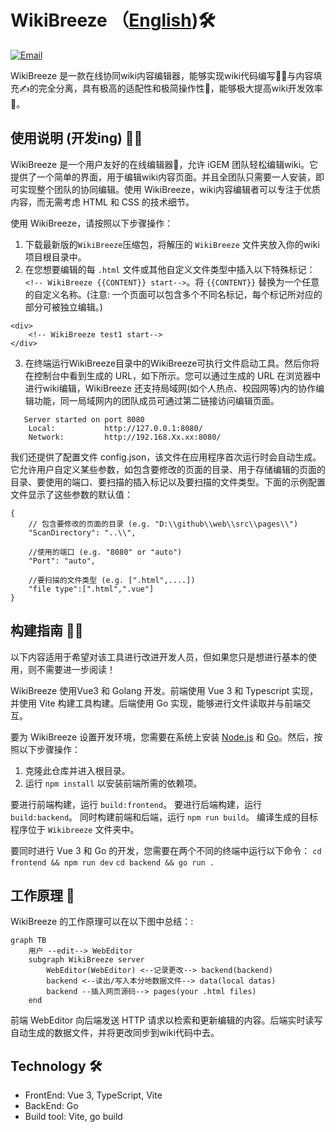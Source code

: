 # WikiBreeze （[English](https://github.com/950288/WikiBreeze/blob/main/README.md))🛠️

[![Email](https://img.shields.io/static/v1?label=Email&message=2779307196@qq.com&color=blue)](mailto:2779307196@qq.com)

WikiBreeze 是一款在线协同wiki内容编辑器，能够实现wiki代码编写🧑‍💻与内容填充✍️的完全分离，具有极高的适配性和极简操作性🦾，能够极大提高wiki开发效率🥰。

## 使用说明 (开发ing) 🧑‍💼

WikiBreeze 是一个用户友好的在线编辑器🧰，允许 iGEM 团队轻松编辑wiki。它提供了一个简单的界面，用于编辑wiki内容页面。并且全团队只需要一人安装，即可实现整个团队的协同编辑。使用 WikiBreeze，wiki内容编辑者可以专注于优质内容，而无需考虑 HTML 和 CSS 的技术细节。

使用 WikiBreeze，请按照以下步骤操作：

1. 下载最新版的`WikiBreeze`压缩包，将解压的 `WikiBreeze` 文件夹放入你的wiki项目根目录中。
2. 在您想要编辑的每 `.html` 文件或其他自定义文件类型中插入以下特殊标记： `<!-- WikiBreeze {{CONTENT}} start-->`。将 `{{CONTENT}}` 替换为一个任意的自定义名称。(注意: 一个页面可以包含多个不同名标记，每个标记所对应的部分可被独立编辑。)
```
<div>
    <!-- WikiBreeze test1 start-->
</div>
```

3. 在终端运行WikiBreeze目录中的WikiBreeze可执行文件启动工具。然后你将在控制台中看到生成的 URL，如下所示。您可以通过生成的 URL 在浏览器中进行wiki编辑，WikiBreeze 还支持局域网(如个人热点、校园网等)内的协作编辑功能，同一局域网内的团队成员可通过第二链接访问编辑页面。
```
   Server started on port 8080
    Local:           http://127.0.0.1:8080/
    Network:         http://192.168.Xx.xx:8080/
```

我们还提供了配置文件 config.json，该文件在应用程序首次运行时会自动生成。它允许用户自定义某些参数，如包含要修改的页面的目录、用于存储编辑的页面的目录、要使用的端口、要扫描的插入标记以及要扫描的文件类型。下面的示例配置文件显示了这些参数的默认值：
```
{
	// 包含要修改的页面的目录 (e.g. "D:\\github\\web\\src\\pages\\")
	"ScanDirectory": "..\\",

	//使用的端口 (e.g. "8080" or "auto")
	"Port": "auto",
	
	//要扫描的文件类型 (e.g. [".html",....])
	"file type":[".html",".vue"]
}
```

## 构建指南 🧑‍💻

以下内容适用于希望对该工具进行改进开发人员，但如果您只是想进行基本的使用，则不需要进一步阅读！

WikiBreeze 使用Vue3 和 Golang 开发。前端使用 Vue 3 和 Typescript 实现，并使用 Vite 构建工具构建。后端使用 Go 实现，能够进行文件读取并与前端交互。

要为 WikiBreeze 设置开发环境，您需要在系统上安装 [Node.js](https://nodejs.org/) 和 [Go](https://golang.org/)。然后，按照以下步骤操作：

1. 克隆此仓库并进入根目录。
2. 运行 `npm install` 以安装前端所需的依赖项。

要进行前端构建，运行 `build:frontend`。
要进行后端构建，运行 `build:backend`。
同时构建前端和后端，运行 `npm run build`。
编译生成的目标程序位于 `Wikibreeze` 文件夹中。

要同时进行 Vue 3 和 Go 的开发，您需要在两个不同的终端中运行以下命令：
`cd frontend && npm run dev`
`cd backend && go run .`


## 工作原理 📝

WikiBreeze 的工作原理可以在以下图中总结：:

```mermaid
graph TB
    用户 --edit--> WebEditor
    subgraph WikiBreeze server
        WebEditor(WebEditor) <--记录更改--> backend(backend)
        backend <--读出/写入本分地数据文件--> data(local datas)
        backend --插入网页源码--> pages(your .html files)
    end
```

前端 WebEditor 向后端发送 HTTP 请求以检索和更新编辑的内容。后端实时读写自动生成的数据文件，并将更改同步到wiki代码中去。

## Technology 🛠️

- FrontEnd: Vue 3, TypeScript, Vite
- BackEnd: Go 
- Build tool: Vite, go build
